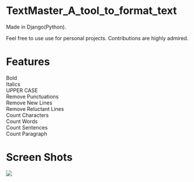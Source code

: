 # TextMaster_A_tool_to_format_text

Made in Django(Python).

Feel free to use use for personal projects. Contributions are highly admired.

# Features
Bold<br>
Italics<br>
UPPER CASE <br>
Remove Punctuations<br>
Remove New Lines<br>
Remove Reluctant Lines<br>
Count Characters<br>
Count Words<br>
Count Sentences<br>
Count Paragraph<br>

# Screen Shots
<img src="https://drive.google.com/file/d/1Lxb2TJgiIidNP8LjB4fmjh_D354pRTUw/view">
